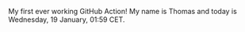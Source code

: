 My first ever working GitHub Action!
My name is Thomas and today is Wednesday, 19 January, 01:59 CET. 
